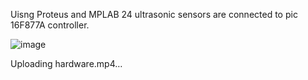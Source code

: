 Uisng Proteus and MPLAB 24 ultrasonic sensors are connected to pic 16F877A controller. 

![image](https://github.com/user-attachments/assets/713b8054-5480-402e-8b9e-fd4aaf946110)


Uploading hardware.mp4…
